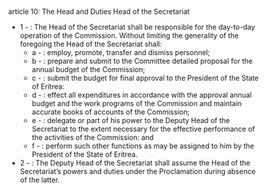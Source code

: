 article 10: The Head and Duties Head of the Secretariat 

<ul>
			<li>1 - : The Head of the Secretariat shall be responsible for the day-to-day operation of the Commission. Without limiting the generality of the foregoing the Head of the Secretariat shall: <ul>
						<li>a - : employ, promote, transfer and dismiss personnel; <ul>
						</ul></li>						<li>b - : prepare and submit to the Committee detailed proposal for the annual budget of the Commission;<ul>
						</ul></li>						<li>c - : submit the budget for final approval to the President of the State of Eritrea: <ul>
						</ul></li>						<li>d - : effect all expenditures in accordance with the approval annual budget and the work programs of the Commission and maintain accurate books of accounts of the Commission;<ul>
						</ul></li>						<li>e - : delegate or part of his power to the Deputy Head of the Secretariat to the extent necessary for the effective performance of the activities of the Commission: and<ul>
						</ul></li>						<li>f - : perform such other functions as may be assigned to him by the President of the State of Eritrea. <ul>
						</ul></li>			</ul></li>			<li>2 - : The Deputy Head of the Secretariat shall assume the Head of the Secretariat’s powers and duties under the Proclamation during absence of the latter.<ul>
			</ul></li></ul>
